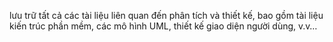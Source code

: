 lưu trữ tất cả các tài liệu liên quan đến phân tích và thiết kế, bao gồm tài liệu kiến trúc phần mềm, các mô hình UML, thiết kế giao diện người dùng, v.v…